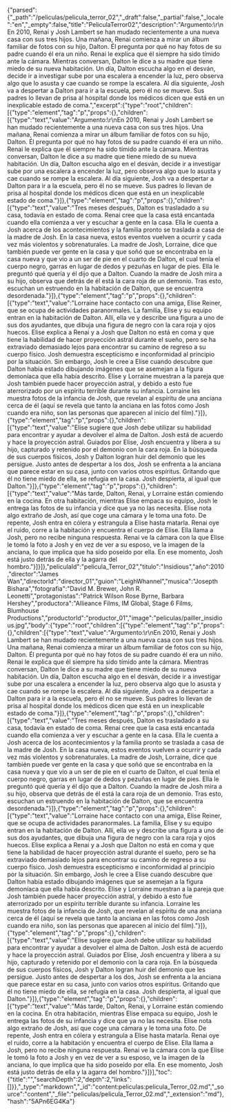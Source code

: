 {"parsed":{"_path":"/peliculas/pelicula_terror_02","_draft":false,"_partial":false,"_locale":"en","_empty":false,"title":"PeliculaTerror02","description":"Argumento:\r\nEn 2010, Renai y Josh Lambert se han mudado recientemente a una nueva casa con sus tres hijos. Una mañana, Renai comienza a mirar un álbum familiar de fotos con su hijo, Dalton. Él pregunta por qué no hay fotos de su padre cuando él era un niño. Renai le explica que él siempre ha sido tímido ante la cámara. Mientras conversan, Dalton le dice a su madre que tiene miedo de su nueva habitación. Un día, Dalton escucha algo en el desván, decide ir a investigar sube por una escalera a encender la luz, pero observa algo que lo asusta y cae cuando se rompe la escalera. Al día siguiente, Josh va a despertar a Dalton para ir a la escuela, pero él no se mueve. Sus padres lo llevan de prisa al hospital donde los médicos dicen que está en un inexplicable estado de coma.","excerpt":{"type":"root","children":[{"type":"element","tag":"p","props":{},"children":[{"type":"text","value":"Argumento:\r\nEn 2010, Renai y Josh Lambert se han mudado recientemente a una nueva casa con sus tres hijos. Una mañana, Renai comienza a mirar un álbum familiar de fotos con su hijo, Dalton. Él pregunta por qué no hay fotos de su padre cuando él era un niño. Renai le explica que él siempre ha sido tímido ante la cámara. Mientras conversan, Dalton le dice a su madre que tiene miedo de su nueva habitación. Un día, Dalton escucha algo en el desván, decide ir a investigar sube por una escalera a encender la luz, pero observa algo que lo asusta y cae cuando se rompe la escalera. Al día siguiente, Josh va a despertar a Dalton para ir a la escuela, pero él no se mueve. Sus padres lo llevan de prisa al hospital donde los médicos dicen que está en un inexplicable estado de coma."}]},{"type":"element","tag":"p","props":{},"children":[{"type":"text","value":"Tres meses después, Dalton es trasladado a su casa, todavía en estado de coma. Renai cree que la casa está encantada cuando ella comienza a ver y escuchar a gente en la casa. Ella le cuenta a Josh acerca de los acontecimientos y la familia pronto se traslada a casa de la madre de Josh. En la casa nueva, estos eventos vuelven a ocurrir y cada vez más violentos y sobrenaturales. La madre de Josh, Lorraine, dice que también puede ver gente en la casa y que soñó que se encontraba en la casa nueva y que vio a un ser de pie en el cuarto de Dalton, el cual tenía el cuerpo negro, garras en lugar de dedos y pezuñas en lugar de pies. Ella le preguntó qué quería y él dijo que a Dalton. Cuando la madre de Josh mira a su hijo, observa que detrás de él está la cara roja de un demonio. Tras esto, escuchan un estruendo en la habitación de Dalton, que se encuentra desordenada."}]},{"type":"element","tag":"p","props":{},"children":[{"type":"text","value":"Lorraine hace contacto con una amiga, Elise Reiner, que se ocupa de actividades paranormales. La familia, Elise y su equipo entran en la habitación de Dalton. Allí, ella ve y describe una figura a uno de sus dos ayudantes, que dibuja una figura de negro con la cara roja y ojos huecos. Elise explica a Renai y a Josh que Dalton no está en coma y que tiene la habilidad de hacer proyección astral durante el sueño, pero se ha extraviado demasiado lejos para encontrar su camino de regreso a su cuerpo físico. Josh demuestra escepticismo e inconformidad al principio por la situación. Sin embargo, Josh le cree a Elise cuando descubre que Dalton había estado dibujando imágenes que se asemejan a la figura demoníaca que ella había descrito. Elise y Lorraine muestran a la pareja que Josh también puede hacer proyección astral, y debido a esto fue aterrorizado por un espíritu terrible durante su infancia. Lorraine les muestra fotos de la infancia de Josh, que revelan al espíritu de una anciana cerca de él (aquí se revela que tanto la anciana en las fotos como Josh cuando era niño, son las personas que aparecen al inicio del film)."}]},{"type":"element","tag":"p","props":{},"children":[{"type":"text","value":"Elise sugiere que Josh debe utilizar su habilidad para encontrar y ayudar a devolver el alma de Dalton. Josh está de acuerdo y hace la proyección astral. Guiados por Elise, Josh encuentra y libera a su hijo, capturado y retenido por el demonio con la cara roja. En la búsqueda de sus cuerpos físicos, Josh y Dalton logran huir del demonio que les persigue. Justo antes de despertar a los dos, Josh se enfrenta a la anciana que parece estar en su casa, junto con varios otros espíritus. Gritando que él no tiene miedo de ella, se refugia en la casa. Josh despierta, al igual que Dalton."}]},{"type":"element","tag":"p","props":{},"children":[{"type":"text","value":"Más tarde, Dalton, Renai, y Lorraine están comiendo en la cocina. En otra habitación, mientras Elise empaca su equipo, Josh le entrega las fotos de su infancia y dice que ya no las necesita. Elise nota algo extraño de Josh, así que coge una cámara y le toma una foto. De repente, Josh entra en cólera y estrangula a Elise hasta matarla. Renai oye el ruido, corre a la habitación y encuentra el cuerpo de Elise. Ella llama a Josh, pero no recibe ninguna respuesta. Renai ve la cámara con la que Elise le tomó la foto a Josh y en vez de ver a su esposo, ve la imagen de la anciana, lo que implica que ha sido poseído por ella. En ese momento, Josh está justo detrás de ella y la agarra del hombro."}]}]},"peliculaId":"pelicula_Terror_02","titulo":"Insidious","año":2010,"director":"James Wan","directorId":"director_01","guion":"LeighWhannel","musica":"Josepth Bishara","fotografia":"David M. Brewer, John R. Leonetti","protagonistas":"Patrick Wilson Rose Byrne, Barbara Hershey","productora":"Allieance Films, IM Global, Stage 6 Films, Blumhouse Productions","productorId":"productor_01","image":"peliculas/pailler_insidious.jpg","body":{"type":"root","children":[{"type":"element","tag":"p","props":{},"children":[{"type":"text","value":"Argumento:\r\nEn 2010, Renai y Josh Lambert se han mudado recientemente a una nueva casa con sus tres hijos. Una mañana, Renai comienza a mirar un álbum familiar de fotos con su hijo, Dalton. Él pregunta por qué no hay fotos de su padre cuando él era un niño. Renai le explica que él siempre ha sido tímido ante la cámara. Mientras conversan, Dalton le dice a su madre que tiene miedo de su nueva habitación. Un día, Dalton escucha algo en el desván, decide ir a investigar sube por una escalera a encender la luz, pero observa algo que lo asusta y cae cuando se rompe la escalera. Al día siguiente, Josh va a despertar a Dalton para ir a la escuela, pero él no se mueve. Sus padres lo llevan de prisa al hospital donde los médicos dicen que está en un inexplicable estado de coma."}]},{"type":"element","tag":"p","props":{},"children":[{"type":"text","value":"Tres meses después, Dalton es trasladado a su casa, todavía en estado de coma. Renai cree que la casa está encantada cuando ella comienza a ver y escuchar a gente en la casa. Ella le cuenta a Josh acerca de los acontecimientos y la familia pronto se traslada a casa de la madre de Josh. En la casa nueva, estos eventos vuelven a ocurrir y cada vez más violentos y sobrenaturales. La madre de Josh, Lorraine, dice que también puede ver gente en la casa y que soñó que se encontraba en la casa nueva y que vio a un ser de pie en el cuarto de Dalton, el cual tenía el cuerpo negro, garras en lugar de dedos y pezuñas en lugar de pies. Ella le preguntó qué quería y él dijo que a Dalton. Cuando la madre de Josh mira a su hijo, observa que detrás de él está la cara roja de un demonio. Tras esto, escuchan un estruendo en la habitación de Dalton, que se encuentra desordenada."}]},{"type":"element","tag":"p","props":{},"children":[{"type":"text","value":"Lorraine hace contacto con una amiga, Elise Reiner, que se ocupa de actividades paranormales. La familia, Elise y su equipo entran en la habitación de Dalton. Allí, ella ve y describe una figura a uno de sus dos ayudantes, que dibuja una figura de negro con la cara roja y ojos huecos. Elise explica a Renai y a Josh que Dalton no está en coma y que tiene la habilidad de hacer proyección astral durante el sueño, pero se ha extraviado demasiado lejos para encontrar su camino de regreso a su cuerpo físico. Josh demuestra escepticismo e inconformidad al principio por la situación. Sin embargo, Josh le cree a Elise cuando descubre que Dalton había estado dibujando imágenes que se asemejan a la figura demoníaca que ella había descrito. Elise y Lorraine muestran a la pareja que Josh también puede hacer proyección astral, y debido a esto fue aterrorizado por un espíritu terrible durante su infancia. Lorraine les muestra fotos de la infancia de Josh, que revelan al espíritu de una anciana cerca de él (aquí se revela que tanto la anciana en las fotos como Josh cuando era niño, son las personas que aparecen al inicio del film)."}]},{"type":"element","tag":"p","props":{},"children":[{"type":"text","value":"Elise sugiere que Josh debe utilizar su habilidad para encontrar y ayudar a devolver el alma de Dalton. Josh está de acuerdo y hace la proyección astral. Guiados por Elise, Josh encuentra y libera a su hijo, capturado y retenido por el demonio con la cara roja. En la búsqueda de sus cuerpos físicos, Josh y Dalton logran huir del demonio que les persigue. Justo antes de despertar a los dos, Josh se enfrenta a la anciana que parece estar en su casa, junto con varios otros espíritus. Gritando que él no tiene miedo de ella, se refugia en la casa. Josh despierta, al igual que Dalton."}]},{"type":"element","tag":"p","props":{},"children":[{"type":"text","value":"Más tarde, Dalton, Renai, y Lorraine están comiendo en la cocina. En otra habitación, mientras Elise empaca su equipo, Josh le entrega las fotos de su infancia y dice que ya no las necesita. Elise nota algo extraño de Josh, así que coge una cámara y le toma una foto. De repente, Josh entra en cólera y estrangula a Elise hasta matarla. Renai oye el ruido, corre a la habitación y encuentra el cuerpo de Elise. Ella llama a Josh, pero no recibe ninguna respuesta. Renai ve la cámara con la que Elise le tomó la foto a Josh y en vez de ver a su esposo, ve la imagen de la anciana, lo que implica que ha sido poseído por ella. En ese momento, Josh está justo detrás de ella y la agarra del hombro."}]}],"toc":{"title":"","searchDepth":2,"depth":2,"links":[]}},"_type":"markdown","_id":"content:peliculas:pelicula_Terror_02.md","_source":"content","_file":"peliculas/pelicula_Terror_02.md","_extension":"md"},"hash":"5APn6EG4Ka"}